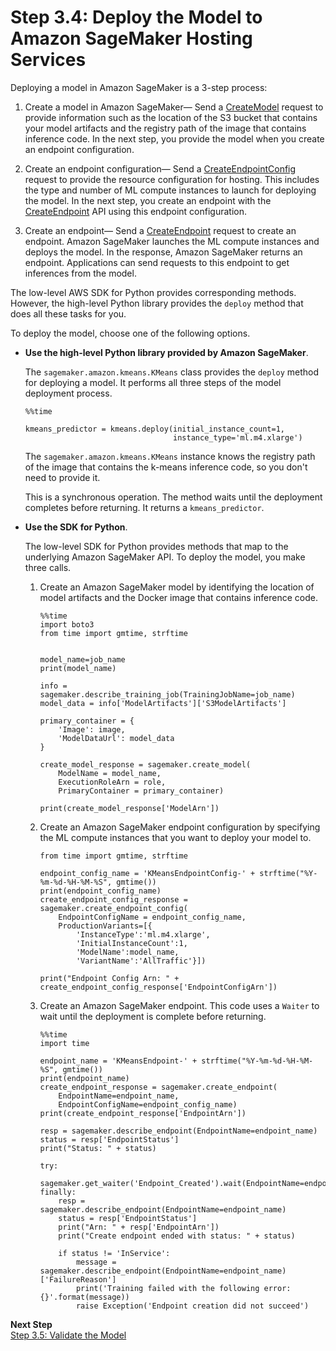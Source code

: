 # Step 3\.4: Deploy the Model to Amazon SageMaker Hosting Services<a name="ex1-deploy-model"></a>

Deploying a model in Amazon SageMaker is a 3\-step process: 

1. Create a model in Amazon SageMaker— Send a [CreateModel](API_CreateModel.md) request to provide information such as the location of the S3 bucket that contains your model artifacts and the registry path of the image that contains inference code\. In the next step, you provide the model when you create an endpoint configuration\.

1. Create an endpoint configuration— Send a [CreateEndpointConfig](API_CreateEndpointConfig.md) request to provide the resource configuration for hosting\. This includes the type and number of ML compute instances to launch for deploying the model\. In the next step, you create an endpoint with the [CreateEndpoint](API_CreateEndpoint.md) API using this endpoint configuration\.

1. Create an endpoint— Send a [CreateEndpoint](API_CreateEndpoint.md) request to create an endpoint\. Amazon SageMaker launches the ML compute instances and deploys the model\. In the response, Amazon SageMaker returns an endpoint\. Applications can send requests to this endpoint to get inferences from the model\.

The low\-level AWS SDK for Python provides corresponding methods\. However, the high\-level Python library provides the `deploy` method that does all these tasks for you\. 

To deploy the model, choose one of the following options\. 

+ **Use the high\-level Python library provided by Amazon SageMaker**\.

  The `sagemaker.amazon.kmeans.KMeans` class provides the `deploy` method for deploying a model\. It performs all three steps of the model deployment process\. 

  ```
  %%time
  
  kmeans_predictor = kmeans.deploy(initial_instance_count=1,
                                   instance_type='ml.m4.xlarge')
  ```

  The `sagemaker.amazon.kmeans.KMeans` instance knows the registry path of the image that contains the k\-means inference code, so you don't need to provide it\. 

  This is a synchronous operation\. The method waits until the deployment completes before returning\. It returns a `kmeans_predictor`\. 

+ **Use the SDK for Python**\. 

  The low\-level SDK for Python provides methods that map to the underlying Amazon SageMaker API\. To deploy the model, you make three calls\.

  1. Create an Amazon SageMaker model by identifying the location of model artifacts and the Docker image that contains inference code\. 

     ```
     %%time
     import boto3
     from time import gmtime, strftime
     
     
     model_name=job_name
     print(model_name)
     
     info = sagemaker.describe_training_job(TrainingJobName=job_name)
     model_data = info['ModelArtifacts']['S3ModelArtifacts']
     
     primary_container = {
         'Image': image,
         'ModelDataUrl': model_data
     }
     
     create_model_response = sagemaker.create_model(
         ModelName = model_name,
         ExecutionRoleArn = role,
         PrimaryContainer = primary_container)
     
     print(create_model_response['ModelArn'])
     ```

  1. Create an Amazon SageMaker endpoint configuration by specifying the ML compute instances that you want to deploy your model to\.

     ```
     from time import gmtime, strftime
     
     endpoint_config_name = 'KMeansEndpointConfig-' + strftime("%Y-%m-%d-%H-%M-%S", gmtime())
     print(endpoint_config_name)
     create_endpoint_config_response = sagemaker.create_endpoint_config(
         EndpointConfigName = endpoint_config_name,
         ProductionVariants=[{
             'InstanceType':'ml.m4.xlarge',
             'InitialInstanceCount':1,
             'ModelName':model_name,
             'VariantName':'AllTraffic'}])
     
     print("Endpoint Config Arn: " + create_endpoint_config_response['EndpointConfigArn'])
     ```

  1. Create an Amazon SageMaker endpoint\. This code uses a `Waiter` to wait until the deployment is complete before returning\.

     ```
     %%time
     import time
     
     endpoint_name = 'KMeansEndpoint-' + strftime("%Y-%m-%d-%H-%M-%S", gmtime())
     print(endpoint_name)
     create_endpoint_response = sagemaker.create_endpoint(
         EndpointName=endpoint_name,
         EndpointConfigName=endpoint_config_name)
     print(create_endpoint_response['EndpointArn'])
     
     resp = sagemaker.describe_endpoint(EndpointName=endpoint_name)
     status = resp['EndpointStatus']
     print("Status: " + status)
     
     try:
         sagemaker.get_waiter('Endpoint_Created').wait(EndpointName=endpoint_name)
     finally:
         resp = sagemaker.describe_endpoint(EndpointName=endpoint_name)
         status = resp['EndpointStatus']
         print("Arn: " + resp['EndpointArn'])
         print("Create endpoint ended with status: " + status)
     
         if status != 'InService':
             message = sagemaker.describe_endpoint(EndpointName=endpoint_name)['FailureReason']
             print('Training failed with the following error: {}'.format(message))
             raise Exception('Endpoint creation did not succeed')
     ```

**Next Step**  
[Step 3\.5: Validate the Model](ex1-test-model.md)
